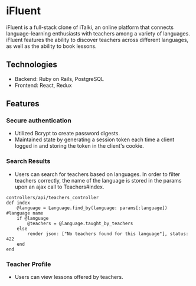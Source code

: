 # iFluent

iFluent is a full-stack clone of iTalki, an online platform that connects language-learning enthusiasts with teachers among a variety of languages. iFluent features the ability to discover teachers across different languages, as well as the ability to book lessons.

## Technologies

- Backend: Ruby on Rails, PostgreSQL
- Frontend: React, Redux

## Features

### Secure authentication

- Utilized Bcrypt to create password digests.
- Maintained state by generating a session token each time a client logged in and storing the token in the client's cookie.

### Search Results

- Users can search for teachers based on languages. In order to filter teachers correctly, the name of the language is stored in the params upon an ajax call to Teachers#index.

```
controllers/api/teachers_controller
def index
    @language = Language.find_by(language: params[:language]) #language name
    if @language
        @teachers = @language.taught_by_teachers
    else
        render json: ["No teachers found for this language"], status: 422
    end
end
```

### Teacher Profile

- Users can view lessons offered by teachers.
